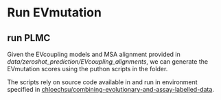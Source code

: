 # Run EVmutation

## run PLMC
Given the EVcoupling models and MSA alignment provided in *data/zeroshot_prediction/EVcoupling_alignments*, we can generate the EVmutation scores using the puthon scripts in the folder. 

The scripts rely on source code available in and run in environment specified in [chloechsu/combining-evolutionary-and-assay-labelled-data](https://github.com/chloechsu/combining-evolutionary-and-assay-labelled-data.git). 


